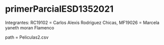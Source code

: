 # primerParcialESD1352021
Integrantes:
RC19102 = Carlos Alexis Rodriguez Chicas,
MF19026 = Marcela yaneth moran Flamenco

path = Peliculas2.csv
